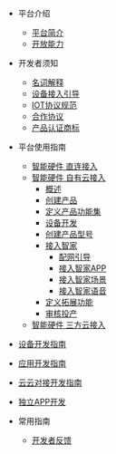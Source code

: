 * 平台介绍
  * [平台简介](zh-cn/quickstart.md)
  * [开放能力](zh-cn/Platform/serviceSupport.md)
* 开发者须知
  * [名词解释](zh-cn/developer-notice/glossary.md)
  * [设备接入引导](zh-cn/guide/directDevice.md)
  * [IOT协议规范](zh-cn/standard/guide.md)
  * [合作协议](zh-cn/dstandard/certificated.md)
  * [产品认证商标](zh-cn/standard/certificated.md)
* 平台使用指南
  * [智能硬件 直连接入](zh-cn/deviceGuide/directDevice/overView.md)
  * [智能硬件 自有云接入](zh-cn/deviceGuide/CloudDevice/overView.md)
    * [概述](zh-cn/deviceGuide/CloudDevice/overView.md)
  	* [创建产品](zh-cn/deviceGuide/CloudDevice/creatProduct.md)
  	* [定义产品功能集](zh-cn/deviceGuide/CloudDevice/defineProduct.md)
  	* [设备开发](zh-cn/deviceGuide/CloudDevice/developDevice.md)
  	* [创建产品型号](zh-cn/deviceGuide/CloudDevice/creatModel.md)
  	* [接入智家](zh-cn/deviceGuide/CloudDevice/access2U+.md)
	  	 * [配网引导](zh-cn/deviceGuide/CloudDevice/guideConfig.md)
	  	 * [接入智家APP](zh-cn/deviceGuide/CloudDevice/pageConfig.md)
	  	 * [接入智家场景](zh-cn/deviceGuide/CloudDevice/scenarioConfig.md)
	  	 * [接入智家语音](zh-cn/deviceGuide/CloudDevice/voiceConfig.md)
  	* [定义拓展功能](zh-cn/deviceGuide/CloudDevice/expandFunction.md)
  	* [审核投产](zh-cn/deviceGuide/CloudDevice/reviewProduction.md)  
  * [智能硬件 三方云接入](zh-cn/deviceGuide/Cloud2Cloud/overView.md)

* [设备开发指南](https://haier-iot.github.io/doc/)

* [应用开发指南](https://haier-iot.github.io/doc/)

* [云云对接开发指南](zh-cn/solutions/access-third-cloud/guide.md)

* [独立APP开发](zh-cn/solutions/develop-app//guide.md)

* 常用指南
  * [开发者反馈](zh-cn/quickstart.md)